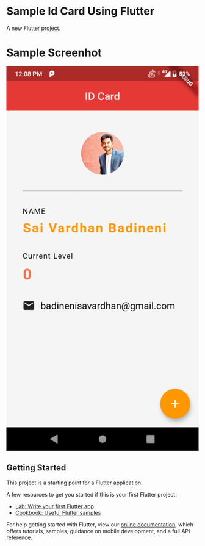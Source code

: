 # Sample Id Card Using Flutter 
A new Flutter project.

# Sample Screenhot
![Image of ScreenShot](https://github.com/badinenisaivardhan/flutter-id-card/blob/master/assets/screenshot.png
)

## Getting Started

This project is a starting point for a Flutter application.

A few resources to get you started if this is your first Flutter project:

- [Lab: Write your first Flutter app](https://flutter.dev/docs/get-started/codelab)
- [Cookbook: Useful Flutter samples](https://flutter.dev/docs/cookbook)

For help getting started with Flutter, view our
[online documentation](https://flutter.dev/docs), which offers tutorials,
samples, guidance on mobile development, and a full API reference.
